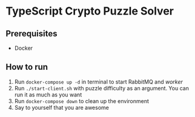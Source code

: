 # TypeScript Crypto Puzzle Solver

## Prerequisites

- Docker

## How to run

1. Run `docker-compose up -d` in terminal to start RabbitMQ and *worker*
2. Run `./start-client.sh` with puzzle difficulty as an argument. You can run it as much as you want
3. Run `docker-compose down` to clean up the environment
4. Say to yourself that you are awesome
